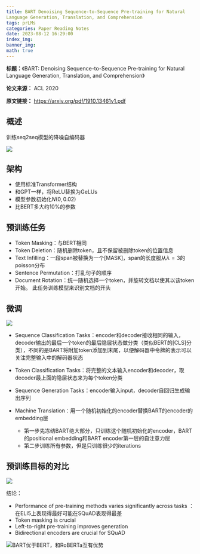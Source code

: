 ```yaml
---
title: BART Denoising Sequence-to-Sequence Pre-training for Natural
Language Generation, Translation, and Comprehension
tags: prLMs
categories: Paper Reading Notes
date: 2023-08-12 16:29:00
index_img: 
banner_img: 
math: true
---
```


**标题：**《BART: Denoising Sequence-to-Sequence Pre-training for Natural
Language Generation, Translation, and Comprehension》

**论文来源：** ACL 2020

**原文链接：** https://arxiv.org/pdf/1910.13461v1.pdf



## 概述

训练seq2seq模型的降噪自编码器

![](http://longls777.oss-cn-beijing.aliyuncs.com/img/image-20230812151354794.png)



## 架构

- 使用标准Transformer结构
- 和GPT一样，将ReLU替换为GeLUs
- 模型参数初始化$N(0,0.02)$
- 比BERT多大约10%的参数



## 预训练任务

- Token Masking：与BERT相同
- Token Deletion：随机删除token，且不保留被删除token的位置信息
- Text Infilling：一段span被替换为一个[MASK]，span的长度服从$\lambda = 3$的poisson分布
- Sentence Permutation：打乱句子的顺序
- Document Rotation：统一随机选择一个token，并旋转文档以使其以该token开始。 此任务训练模型来识别文档的开头



## 微调

![](http://longls777.oss-cn-beijing.aliyuncs.com/img/image-20230812160619071.png)

- Sequence Classification Tasks：encoder和decoder接收相同的输入，decoder输出的最后一个token的最后隐层状态做分类（类似BERT的[CLS]分类），不同的是BART将附加token添加到末尾，以便解码器中令牌的表示可以关注完整输入中的解码器状态
- Token Classification Tasks：将完整的文本输入encoder和decoder，取decoder最上面的隐层状态来为每个token分类
-  Sequence Generation Tasks：encoder输入input，decoder自回归生成输出序列

- Machine Translation：用一个随机初始化的encoder替换BART的encoder的embedding层
  - 第一步先冻结BART绝大部分，只训练这个随机初始化的encoder，BART的positional embedding和BART encoder第一层的自注意力层
  - 第二步训练所有参数，但是只训练很少的iterations



## 预训练目标的对比

![](http://longls777.oss-cn-beijing.aliyuncs.com/img/image-20230812162224014.png)

结论：

- Performance of pre-training methods varies significantly across tasks ：在ELI5上表现得最好可能在SQuAD表现得最差
- Token masking is crucial
- Left-to-right pre-training improves generation
- Bidirectional encoders are crucial for SQuAD



![BART优于BERT，和RoBERTa互有优势](http://longls777.oss-cn-beijing.aliyuncs.com/img/image-20230812162836537.png)